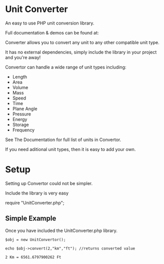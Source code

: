 # Unit Converter
An easy to use PHP unit conversion library.

Full documentation & demos can be found at: 

Converter allows you to convert any unit to any other compatible unit type.

It has no external dependencies, simply include the library in your project and you're away!

Convertor can handle a wide range of unit types including:

* Length
* Area
* Volume
* Mass
* Speed
* Time
* Plane Angle
* Pressure
* Energy
* Storage
* Frequency

See The Documentation for full list of units in Convertor.

If you need aditional unit types, then it is easy to add your own.

# Setup
Setting up Convertor could not be simpler.

Include the library is very easy

require "UnitConverter.php";

## Simple Example
Once you have included the UnitConverter.php library.
```
$obj = new UnitConvertor();

echo $obj->convert(2,"km","ft"); //returns converted value

2 Km = 6561.6797900262 Ft
```
